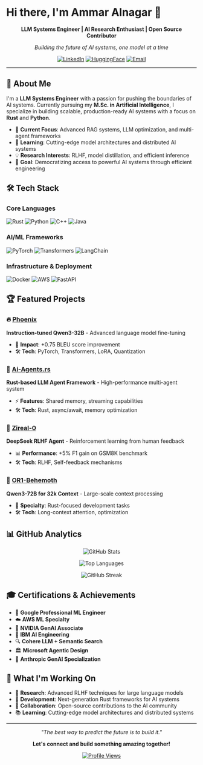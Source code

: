 # Hi there, I'm Ammar Alnagar 👋

<div align="center">
  
**LLM Systems Engineer | AI Research Enthusiast | Open Source Contributor**

*Building the future of AI systems, one model at a time*

[![LinkedIn](https://img.shields.io/badge/LinkedIn-0077B5?style=for-the-badge&logo=linkedin&logoColor=white)](https://www.linkedin.com/in/ammar-alnagar-393413201/)
[![HuggingFace](https://img.shields.io/badge/%F0%9F%A4%97%20Hugging%20Face-FFD21E?style=for-the-badge&logoColor=black)](https://huggingface.co/Daemontatox)
[![Email](https://img.shields.io/badge/Email-D14836?style=for-the-badge&logo=gmail&logoColor=white)](mailto:ammaralnagar416@gmail.com)

</div>

---

## 🚀 About Me

I'm a **LLM Systems Engineer**  with a passion for pushing the boundaries of AI systems. Currently pursuing my **M.Sc. in Artificial Intelligence**, I specialize in building scalable, production-ready AI systems with a focus on **Rust** and **Python**.

- 🔬 **Current Focus**: Advanced RAG systems, LLM optimization, and multi-agent frameworks
- 🌱 **Learning**: Cutting-edge model architectures and distributed AI systems
- 💡 **Research Interests**: RLHF, model distillation, and efficient inference
- 🎯 **Goal**: Democratizing access to powerful AI systems through efficient engineering

## 🛠️ Tech Stack

### Core Languages
![Rust](https://img.shields.io/badge/Rust-000000?style=for-the-badge&logo=rust&logoColor=white)
![Python](https://img.shields.io/badge/Python-3776AB?style=for-the-badge&logo=python&logoColor=white)
![C++](https://img.shields.io/badge/C++-00599C?style=for-the-badge&logo=cplusplus&logoColor=white)
![Java](https://img.shields.io/badge/Java-ED8B00?style=for-the-badge&logo=java&logoColor=white)

### AI/ML Frameworks
![PyTorch](https://img.shields.io/badge/PyTorch-EE4C2C?style=for-the-badge&logo=pytorch&logoColor=white)
![Transformers](https://img.shields.io/badge/🤗_Transformers-FFD21E?style=for-the-badge&logoColor=black)
![LangChain](https://img.shields.io/badge/LangChain-1C3C3C?style=for-the-badge&logo=langchain&logoColor=white)

### Infrastructure & Deployment
![Docker](https://img.shields.io/badge/Docker-2496ED?style=for-the-badge&logo=docker&logoColor=white)
![AWS](https://img.shields.io/badge/AWS-232F3E?style=for-the-badge&logo=amazon-aws&logoColor=white)
![FastAPI](https://img.shields.io/badge/FastAPI-009688?style=for-the-badge&logo=fastapi&logoColor=white)

## 🏆 Featured Projects

### 🔥 [Phoenix](https://github.com/Ammar-Alnagar/phoenix)
**Instruction-tuned Qwen3-32B** - Advanced language model fine-tuning
- 🎯 **Impact**: +0.75 BLEU score improvement
- 🛠️ **Tech**: PyTorch, Transformers, LoRA, Quantization

### 🤖 [Ai-Agents.rs](https://github.com/Ammar-Alnagar/ai-agents-rs)
**Rust-based LLM Agent Framework** - High-performance multi-agent system
- ⚡ **Features**: Shared memory, streaming capabilities
- 🛠️ **Tech**: Rust, async/await, memory optimization

### 🧠 [Zireal-0](https://github.com/Ammar-Alnagar/zireal-0)
**DeepSeek RLHF Agent** - Reinforcement learning from human feedback
- 📊 **Performance**: +5% F1 gain on GSM8K benchmark
- 🛠️ **Tech**: RLHF, Self-feedback mechanisms

### 🎯 [OR1-Behemoth](https://github.com/Ammar-Alnagar/or1-behemoth)
**Qwen3-72B for 32k Context** - Large-scale context processing
- 🎯 **Specialty**: Rust-focused development tasks
- 🛠️ **Tech**: Long-context attention, optimization

## 📊 GitHub Analytics

<div align="center">
  
![GitHub Stats](https://github-readme-stats.vercel.app/api?username=Ammar-Alnagar&show_icons=true&theme=dark&hide_border=true&include_all_commits=true&count_private=true)

![Top Languages](https://github-readme-stats.vercel.app/api/top-langs/?username=Ammar-Alnagar&layout=compact&theme=dark&hide_border=true)

![GitHub Streak](https://github-readme-streak-stats.herokuapp.com/?user=Ammar-Alnagar&theme=dark&hide_border=true)

</div>

## 🎓 Certifications & Achievements

- 🏅 **Google Professional ML Engineer**
- ☁️ **AWS ML Specialty**
- 🚀 **NVIDIA GenAI Associate**
- 🤖 **IBM AI Engineering**
- 🔍 **Cohere LLM + Semantic Search**
- 🏛️ **Microsoft Agentic Design**
- 🧠 **Anthropic GenAI Specialization**

## 🌟 What I'm Working On

- 🔬 **Research**: Advanced RLHF techniques for large language models
- 🦀 **Development**: Next-generation Rust frameworks for AI systems
- 🤝 **Collaboration**: Open-source contributions to the AI community
- 📚 **Learning**: Cutting-edge model architectures and distributed systems

---

<div align="center">

*"The best way to predict the future is to build it."*

**Let's connect and build something amazing together!**

[![Profile Views](https://komarev.com/ghpvc/?username=Ammar-Alnagar&style=flat-square&color=brightgreen)](https://github.com/Ammar-Alnagar)

</div>
